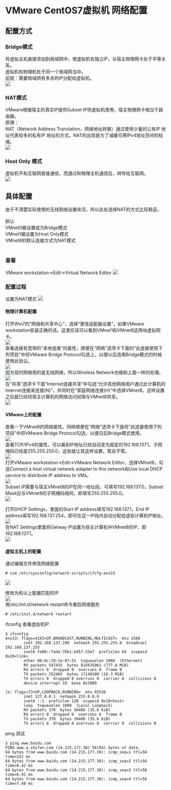 # VMware CentOS7虚拟机 网络配置
## 配置方式
### Bridge模式
将虚拟主机直接添加到局域网中，使虚拟机有独立IP，与宿主物理网卡处于平等关系。</br>虚拟机和物理机处于同一个局域网当中。</br>
前提：需要局域网有多余的IP分配给虚拟机。</br>
![](https://github.com/dearxuany/Sharon_Technology_learning_note/blob/master/note_images/VMware_note_images/VMware%20CentOS7%E8%99%9A%E6%8B%9F%E6%9C%BA%20%E7%BD%91%E7%BB%9C%E9%85%8D%E7%BD%AE%201.png)</br>

### NAT模式
VMware根据宿主的真实IP提供Subset IP供虚拟机使用，宿主物理网卡相当于路由器。</br>
原理：</br>
NAT（Network Address Translation，网络地址转换）通过使用少量的公有IP 地址代表较多的私有IP 地址的方式，NAT的出现是为了减缓可用IPv4地址空间的枯竭。</br>
![](https://github.com/dearxuany/Sharon_Technology_learning_note/blob/master/note_images/VMware_note_images/VMware%20CentOS7%E8%99%9A%E6%8B%9F%E6%9C%BA%20%E7%BD%91%E7%BB%9C%E9%85%8D%E7%BD%AE%202.png)

### Host Only 模式
虚拟机不和互联网直接通信，而通过和物理主机通信后，转传给互联网。</br>
![](https://github.com/dearxuany/Sharon_Technology_learning_note/blob/master/note_images/VMware_note_images/VMware%20CentOS7%E8%99%9A%E6%8B%9F%E6%9C%BA%20%E7%BD%91%E7%BB%9C%E9%85%8D%E7%BD%AE%203.png)</br>

## 具体配置
由于不清楚实际使用的无线网络设置状况，所以此处选择NAT的方式比较稳妥。</br>
</br>
默认</br>
VMnet0被设置成为Bridge模式</br>
VMnet1被设置为Host Only模式</br>
VMnet8的默认连接方式为NAT模式</br>
</br>
### 查看
VMware workstation->Edit->Virtual Network Editor
![](https://github.com/dearxuany/Sharon_Technology_learning_note/blob/master/note_images/VMware_note_images/VMware%20CentOS7%E8%99%9A%E6%8B%9F%E6%9C%BA%20%E7%BD%91%E7%BB%9C%E9%85%8D%E7%BD%AE%204.png)</br>

### 配置过程
设置为NAT模式
![](https://github.com/dearxuany/Sharon_Technology_learning_note/blob/master/note_images/VMware_note_images/VMware%20CentOS7%E8%99%9A%E6%8B%9F%E6%9C%BA%20%E7%BD%91%E7%BB%9C%E9%85%8D%E7%BD%AE%205.png)</br>
#### 物理计算机配置
打开Win7的“网络和共享中心”，选择“更改适配器设置”，如果VMware workstation安装正确的话，这里应该可以看到VMnet1和VMnet8这两块虚拟网卡。</br>
![](https://github.com/dearxuany/Sharon_Technology_learning_note/blob/master/note_images/VMware_note_images/VMware%20CentOS7%E8%99%9A%E6%8B%9F%E6%9C%BA%20%E7%BD%91%E7%BB%9C%E9%85%8D%E7%BD%AE%206.png)</br>
查看连接有宽带的“本地连接”的属性，顺便在“网络”选项卡下面的“此连接使用下列项目”中将VMware Bridge Protocol勾选上，以便以后选用Bridge模式的时候使用此协议。</br>
![](https://github.com/dearxuany/Sharon_Technology_learning_note/blob/master/note_images/VMware_note_images/VMware%20CentOS7%E8%99%9A%E6%8B%9F%E6%9C%BA%20%E7%BD%91%E7%BB%9C%E9%85%8D%E7%BD%AE%207.png)</br>
因为现时网络用的是无线网络，所以Wireless Network也做和上面一样的处理。</br>
![](https://github.com/dearxuany/Sharon_Technology_learning_note/blob/master/note_images/VMware_note_images/VMware%20CentOS7%E8%99%9A%E6%8B%9F%E6%9C%BA%20%E7%BD%91%E7%BB%9C%E9%85%8D%E7%BD%AE%208.png)</br>
在“共享”选项卡下面“Internet连接共享”中勾选“允许其他网络用户通过此计算机的Internet连接来连接(N)”，并同时在“家庭网络连接(H)”中选择VMnet8。这样设置之后就已经将宿主计算机的网络访问权限与VMnet8共享。</br>
![](https://github.com/dearxuany/Sharon_Technology_learning_note/blob/master/note_images/VMware_note_images/VMware%20CentOS7%E8%99%9A%E6%8B%9F%E6%9C%BA%20%E7%BD%91%E7%BB%9C%E9%85%8D%E7%BD%AE%209.png)</br>




#### VMware上的配置
查看一下VMnet8的网络属性，同样顺便在“网络”选项卡下面将“此连接使用下列项目”中将VMware Bridge Protocol勾选，以便日后Bridge模式使用。</br>
![](https://github.com/dearxuany/Sharon_Technology_learning_note/blob/master/note_images/VMware_note_images/VMware%20CentOS7%E8%99%9A%E6%8B%9F%E6%9C%BA%20%E7%BD%91%E7%BB%9C%E9%85%8D%E7%BD%AE%2010.png)</br>
查看TCP/IPv4的属性，可以看到IP地址已经自动变为固定的192.168.137.1，子网掩码已经是255.255.255.0，这些就让其这样设置，暂且不管。</br>
![](https://github.com/dearxuany/Sharon_Technology_learning_note/blob/master/note_images/VMware_note_images/VMware%20CentOS7%E8%99%9A%E6%8B%9F%E6%9C%BA%20%E7%BD%91%E7%BB%9C%E9%85%8D%E7%BD%AE%2011.png)</br>
打开VMware workstation->Edit->VMware Network Editor，选择VMnet8，勾选Connect a host virtual network adapter to this network和Use local DHCP service to distribute IP address to VMs。</br>
![](https://github.com/dearxuany/Sharon_Technology_learning_note/blob/master/note_images/VMware_note_images/VMware%20CentOS7%E8%99%9A%E6%8B%9F%E6%9C%BA%20%E7%BD%91%E7%BB%9C%E9%85%8D%E7%BD%AE%2012.png)</br>
Subset IP需要与宿主VMnet8的IP在同一地址段，可填写192.168.137.0，Subset Mask应与VMnet8的子网掩码相同，即填写255.255.255.0。</br>
![](https://github.com/dearxuany/Sharon_Technology_learning_note/blob/master/note_images/VMware_note_images/VMware%20CentOS7%E8%99%9A%E6%8B%9F%E6%9C%BA%20%E7%BD%91%E7%BB%9C%E9%85%8D%E7%BD%AE%2013.png)</br>

打开DHCP Settings，里面的Start IP address填写192.168.137.1，End IP address填写192.168.137.254，即可在这一IP段内自动分配给虚拟计算机IP地址。</br>
![](https://github.com/dearxuany/Sharon_Technology_learning_note/blob/master/note_images/VMware_note_images/VMware%20CentOS7%E8%99%9A%E6%8B%9F%E6%9C%BA%20%E7%BD%91%E7%BB%9C%E9%85%8D%E7%BD%AE%2014.png)</br>
在NAT Settings里面将Getway IP设置为宿主计算机中VMnet8的IP，即192.168.137.1。</br>
![](https://github.com/dearxuany/Sharon_Technology_learning_note/blob/master/note_images/VMware_note_images/VMware%20CentOS7%E8%99%9A%E6%8B%9F%E6%9C%BA%20%E7%BD%91%E7%BB%9C%E9%85%8D%E7%BD%AE%2015.png)<br>
#### 虚拟主机上的配置
通过编辑文件修改网络配置</br>
```
# vim /etc/sysconfig/network-scripts/ifcfg-ens33
```
![](https://github.com/dearxuany/Sharon_Technology_learning_note/blob/master/note_images/VMware_note_images/VMware%20CentOS7%E8%99%9A%E6%8B%9F%E6%9C%BA%20%E7%BD%91%E7%BB%9C%E9%85%8D%E7%BD%AE%2016.png)</br>



修改为和以上配置匹配的IP</br>
![](https://github.com/dearxuany/Sharon_Technology_learning_note/blob/master/note_images/VMware_note_images/VMware%20CentOS7%E8%99%9A%E6%8B%9F%E6%9C%BA%20%E7%BD%91%E7%BB%9C%E9%85%8D%E7%BD%AE%2017.png)</br>
用/etc/init.d/network restart命令重启网络服务</br>
```
# /etc/init.d/network restart
```
ifconfig 查看虚拟机IP</br>
```
$ ifconfig
ens33: flags=4163<UP,BROADCAST,RUNNING,MULTICAST>  mtu 1500
        inet 192.168.137.100  netmask 255.255.255.0  broadcast 192.168.137.255
        inet6 fe80::fade:7bb1:bd57:33e7  prefixlen 64  scopeid 0x20<link>
        ether 00:0c:29:1e:07:51  txqueuelen 1000  (Ethernet)
        RX packets 547435  bytes 815635061 (777.8 MiB)
        RX errors 0  dropped 0  overruns 0  frame 0
        TX packets 252465  bytes 17140380 (16.3 MiB)
        TX errors 0  dropped 0 overruns 0  carrier 0  collisions 0
        device interrupt 19  base 0x2000  

lo: flags=73<UP,LOOPBACK,RUNNING>  mtu 65536
        inet 127.0.0.1  netmask 255.0.0.0
        inet6 ::1  prefixlen 128  scopeid 0x10<host>
        loop  txqueuelen 1000  (Local Loopback)
        RX packets 378  bytes 36486 (35.6 KiB)
        RX errors 0  dropped 0  overruns 0  frame 0
        TX packets 378  bytes 36486 (35.6 KiB)
        TX errors 0  dropped 0 overruns 0  carrier 0  collisions 0

```
ping 测试
```
$ ping www.baidu.com
PING www.a.shifen.com (14.215.177.38) 56(84) bytes of data.
64 bytes from www.baidu.com (14.215.177.38): icmp_seq=1 ttl=56 time=151 ms
64 bytes from www.baidu.com (14.215.177.38): icmp_seq=2 ttl=56 time=8.42 ms
64 bytes from www.baidu.com (14.215.177.38): icmp_seq=3 ttl=56 time=6.91 ms
64 bytes from www.baidu.com (14.215.177.38): icmp_seq=4 ttl=56 time=7.48 ms
```
